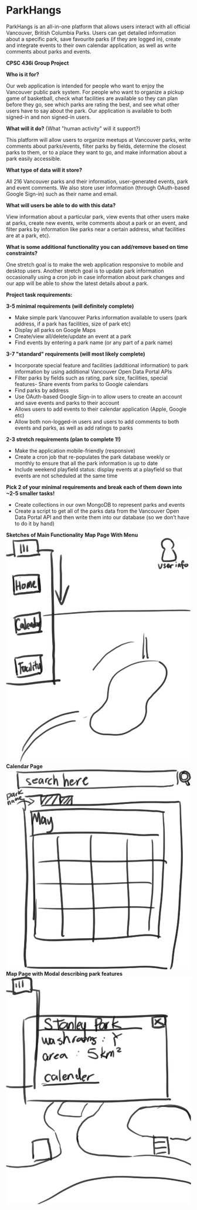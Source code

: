 # ParkHangs

ParkHangs is an all-in-one platform that allows users interact with all official Vancouver, British Columbia Parks. Users can get detailed information about a specific park, save favourite parks (if they are logged in), create and integrate events to their own calendar application, as well as write comments about parks and events.

**CPSC 436i Group Project**

**Who is it for?**

Our web application is intended for people who want to enjoy the Vancouver public park system. For people who want to organize a pickup game of basketball, check what facilities are available so they can plan before they go, see which parks are rating the best, and see what other users have to say about the park. Our application is available to both signed-in and non signed-in users.

**What will it do?** (What "human activity" will it support?)

This platform will allow users to organize meetups at Vancouver parks, write comments about parks/events,  filter parks by fields, determine the closest parks to them, or to a place they want to go, and make information about a park easily accessible.

**What type of data will it store?**

All 216 Vancouver parks and their information, user-generated events, park and event comments. We also store user information (through OAuth-based Google Sign-in) such as their name and email.

**What will users be able to do with this data?**

View information about a particular park, view events that other users make at parks, create new events, write comments about a park or an event, and filter parks by information like parks near a certain address, what facilities are at a park, etc).

**What is some additional functionality you can add/remove based on time constraints?**

One stretch goal is to make the web application responsive to mobile and desktop users. Another stretch goal is to update park information occasionally using a cron job in case information about park changes and our app will be able to show the latest details about a park.

**Project task requirements:**

**3-5 minimal requirements (will definitely complete)**
- Make simple park Vancouver Parks information available to users (park address, if a park has facilities, size of park etc)
- Display all parks on Google Maps
- Create/view all/delete/update an event at a park
- Find events by entering a park name (or any part of a park name)

**3-7 "standard" requirements (will most likely complete)**
- Incorporate special feature and facilities (additional information) to park information by using additional Vancouver Open Data Portal APIs
- Filter parks by fields such as rating, park size, facilities, special features- Share events from parks to Google calendars
- Find parks by address
- Use OAuth-based Google Sign-in to allow users to create an account and save events and parks to their account
- Allows users to add events to their calendar application (Apple, Google etc)
- Allow both non-logged-in users and users to add comments to both events and parks, as well as add ratings to parks

**2-3 stretch requirements (plan to complete 1!)**
- Make the application mobile-friendly (responsive)
- Create a cron job that re-populates the park database weekly or monthly to ensure that all the park information is up to date
- Include weekend playfield status: display events at a playfield so that events are not scheduled at the same time

**Pick 2 of your minimal requirements and break each of them down into ~2-5 smaller tasks!**
- Create collections in our own MongoDB to represent parks and events
- Create a script to get all of the parks data from the Vancouver Open Data Portal API and then write them into our database (so we don’t have to do it by hand)

**Sketches of Main Functionality**
**Map Page With Menu**
![Map Page With Menu](https://github.com/cmaija/ParkHangs/blob/master/sketch1.png?raw=true)
**Calendar Page**
![Calendar Page](https://github.com/cmaija/ParkHangs/blob/master/sketch2.png?raw=true)
**Map Page with Modal describing park features**
![Map Page with Modal describing park features](https://github.com/cmaija/ParkHangs/blob/master/sketch3.png?raw=true)
